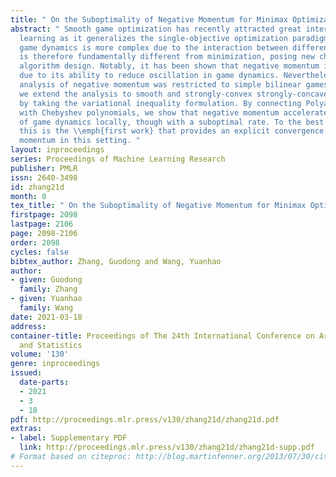 ```yaml
---
title: " On the Suboptimality of Negative Momentum for Minimax Optimization "
abstract: " Smooth game optimization has recently attracted great interest in machine
  learning as it generalizes the single-objective optimization paradigm. However,
  game dynamics is more complex due to the interaction between different players and
  is therefore fundamentally different from minimization, posing new challenges for
  algorithm design. Notably, it has been shown that negative momentum is preferred
  due to its ability to reduce oscillation in game dynamics. Nevertheless, existing
  analysis of negative momentum was restricted to simple bilinear games. In this paper,
  we extend the analysis to smooth and strongly-convex strongly-concave minimax games
  by taking the variational inequality formulation. By connecting Polyak’s momentum
  with Chebyshev polynomials, we show that negative momentum accelerates convergence
  of game dynamics locally, though with a suboptimal rate. To the best of our knowledge,
  this is the \\emph{first work} that provides an explicit convergence rate for negative
  momentum in this setting. "
layout: inproceedings
series: Proceedings of Machine Learning Research
publisher: PMLR
issn: 2640-3498
id: zhang21d
month: 0
tex_title: " On the Suboptimality of Negative Momentum for Minimax Optimization "
firstpage: 2098
lastpage: 2106
page: 2098-2106
order: 2098
cycles: false
bibtex_author: Zhang, Guodong and Wang, Yuanhao
author:
- given: Guodong
  family: Zhang
- given: Yuanhao
  family: Wang
date: 2021-03-18
address:
container-title: Proceedings of The 24th International Conference on Artificial Intelligence
  and Statistics
volume: '130'
genre: inproceedings
issued:
  date-parts:
  - 2021
  - 3
  - 18
pdf: http://proceedings.mlr.press/v130/zhang21d/zhang21d.pdf
extras:
- label: Supplementary PDF
  link: http://proceedings.mlr.press/v130/zhang21d/zhang21d-supp.pdf
# Format based on citeproc: http://blog.martinfenner.org/2013/07/30/citeproc-yaml-for-bibliographies/
---
```

